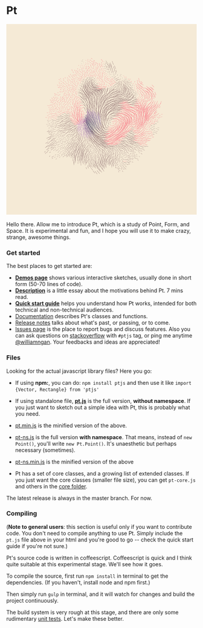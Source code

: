 # Pt 

![cover image](./docs/images/pt/vector.field.png)

Hello there. Allow me to introduce Pt, which is a study of Point, Form, and Space. It is experimental and fun, and I hope you will use it to make crazy, strange, awesome things.

### Get started
The best places to get started are:
- **[Demos page](http://williamngan.github.io/pt/demo/index.html?name=pair.collinear)** shows various interactive sketches, usually done in short form (50-70 lines of code).
- **[Description](http://medium.com/@williamngan/93382bf5943e/)** is a little essay about the motivations behind Pt. 7 mins read.
- **[Quick start guide](https://github.com/williamngan/pt/blob/master/QUICKSTART.md)** helps you understand how Pt works, intended for both technical and non-technical audiences.
- [Documentation](http://williamngan.github.io/pt/docs/) describes Pt's classes and functions.
- [Release notes](https://github.com/williamngan/pt/blob/master/RELEASE.md) talks about what's past, or passing, or to come.
- [Issues page](https://github.com/williamngan/pt/issues) is the place to report bugs and discuss features. Also you can ask questions on [stackoverflow](http://stackoverflow.com/questions/tagged/ptjs) with `#ptjs` tag, or ping me anytime [@williamngan](http://twitter.com/williamngan). Your feedbacks and ideas are appreciated!

### Files
Looking for the actual javascript library files? Here you go:
- If using **npm:**, you can do: `npm install ptjs` and then use it like `import {Vector, Rectangle} from 'ptjs'`   

- If using standalone file, **[pt.js](https://github.com/williamngan/pt/blob/master/dist/pt.js)** is the full version, **without namespace**. If you just want to sketch out a simple idea with Pt, this is probably what you need.
- [pt.min.js](https://github.com/williamngan/pt/blob/master/dist/pt.min.js) is the minified version of the above.

- [pt-ns.js](https://github.com/williamngan/pt/blob/master/dist/pt-ns.js) is the full version **with namespace**. That means, instead of `new Point()`, you'll write `new Pt.Point()`. It's unaesthetic but perhaps necessary (sometimes).
- [pt-ns.min.js](https://github.com/williamngan/pt/blob/master/dist/pt-ns.min.js) is the minified version of the above

- Pt has a set of core classes, and a growing list of extended classes. If you just want the core classes (smaller file size), you can get `pt-core.js` and others in the [core folder](https://github.com/williamngan/pt/tree/master/dist/core).

The latest release is always in the master branch. For now.

### Compiling
(**Note to general users**: this section is useful only if you want to contribute code. You don't need to compile anything to use Pt. Simply include the `pt.js` file above in your html and you're good to go -- check the quick start guide if you're not sure.)

Pt's source code is written in coffeescript. Coffeescript is quick and I think quite suitable at this experimental stage. We'll see how it goes.

To compile the source, first run `npm install` in terminal to get the dependencies. (If you haven't, install node and npm first.)

Then simply run `gulp` in terminal, and it will watch for changes and build the project continuously.

The build system is very rough at this stage, and there are only some rudimentary [unit tests](https://github.com/williamngan/pt/tree/master/test). Let's make these better.










